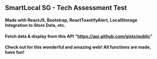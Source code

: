## SmartLocal SG - Tech Assessment Test

#### Made with ReactJS, Bootstrap, ReactToastifyAlert, LocalStorage Integration to Store Data, etc.

#### Fetch data & display from this API "https://api.github.com/gists/public"

#### Check out for this wonderful and amazing web! All functions are made, have fun!
